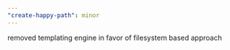 ```yaml
---
"create-happy-path": minor
---
```


removed templating engine in favor of filesystem based approach
